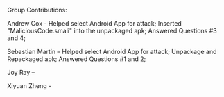 Group Contributions:

Andrew Cox - Helped select Android App for attack; Inserted "MaliciousCode.smali" into the unpackaged apk; Answered Questions #3 and 4;

Sebastian Martin – Helped select Android App for attack; Unpackage and Repackaged apk; Answered Questions #1 and 2;

Joy Ray – 

Xiyuan Zheng - 
